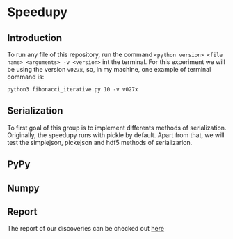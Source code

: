 # Speedupy

## Introduction
To run any file of this repository, run the command `<python version> <file name> <arguments> -v <version>` int the terminal. For this experiment we will be using the version `v027x`, so, in my machine, one example of terminal command is:
```
python3 fibonacci_iterative.py 10 -v v027x
```

## Serialization
To first goal of this group is to implement differents methods of serialization. Originally, the speedupy runs with pickle by default. Apart from that, we will test the simplejson, pickejson and hdf5 methods of serializarion. 

## PyPy

## Numpy

## Report 

The report of our discoveries can be checked out [here](https://docs.google.com/document/d/1kOmBkGQqnR32aGOQMvIpiJO04q6ZR3_BQkaXlctHmV0/edit?usp=sharing)
